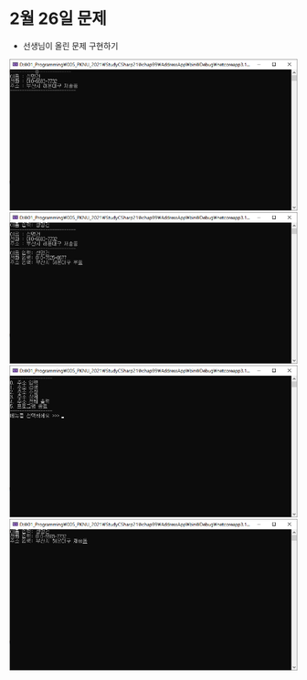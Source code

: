 # 2월 26일 문제

- 선생님이 올린 문제 구현하기

![예제에용](https://github.com/jacksimuse/IoT_Study/blob/main/C%23/0226/%EC%98%88%EC%A0%9C%EC%82%AC%EC%A7%84/%EC%98%88%EC%A0%9C.png)
![예제에용](https://github.com/jacksimuse/IoT_Study/blob/main/C%23/0226/%EC%98%88%EC%A0%9C%EC%82%AC%EC%A7%84/%EC%98%88%EC%A0%9C1.png)
![예제에용](https://github.com/jacksimuse/IoT_Study/blob/main/C%23/0226/%EC%98%88%EC%A0%9C%EC%82%AC%EC%A7%84/%EC%98%88%EC%A0%9C2.png)
![예제에용](https://github.com/jacksimuse/IoT_Study/blob/main/C%23/0226/%EC%98%88%EC%A0%9C%EC%82%AC%EC%A7%84/%EC%98%88%EC%A0%9C3.png)

